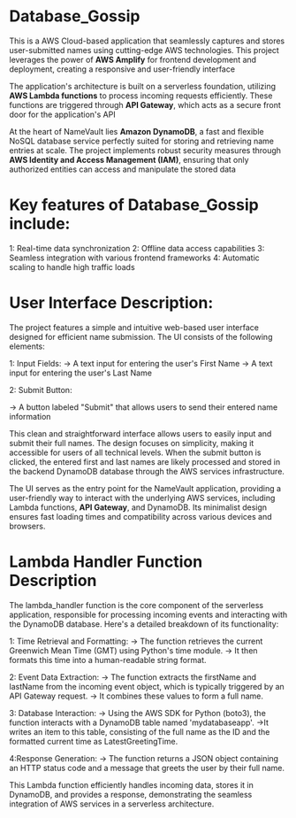 # Database_Gossip
This is a AWS Cloud-based application that seamlessly captures and stores user-submitted names using cutting-edge AWS technologies. This project leverages the power of **AWS Amplify** for frontend development and deployment, creating a responsive and user-friendly interface

The application's architecture is built on a serverless foundation, utilizing **AWS Lambda functions** to process incoming requests efficiently. These functions are triggered through **API Gateway**, which acts as a secure front door for the application's API

At the heart of NameVault lies **Amazon DynamoDB**, a fast and flexible NoSQL database service perfectly suited for storing and retrieving name entries at scale. The project implements robust security measures through **AWS Identity and Access Management (IAM)**, ensuring that only authorized entities can access and manipulate the stored data

# Key features of Database_Gossip include:
1: Real-time data synchronization
2: Offline data access capabilities
3: Seamless integration with various frontend frameworks
4: Automatic scaling to handle high traffic loads



# User Interface Description: 
The project features a simple and intuitive web-based user interface designed for efficient name submission. The UI consists of the following elements:

1: Input Fields:
  -> A text input for entering the user's First Name
  -> A text input for entering the user's Last Name

2: Submit Button: 

  -> A button labeled "Submit" that allows users to send their entered name information

This clean and straightforward interface allows users to easily input and submit their full names. The design focuses on simplicity, making it accessible for users of all technical levels. When the submit button is clicked, the entered first and last names are likely processed and stored in the backend DynamoDB database through the AWS services infrastructure.

The UI serves as the entry point for the NameVault application, providing a user-friendly way to interact with the underlying AWS services, including Lambda functions, **API Gateway**, and DynamoDB. Its minimalist design ensures fast loading times and compatibility across various devices and browsers.



# Lambda Handler Function Description

The lambda_handler function is the core component of the serverless application, responsible for processing incoming events and interacting with the DynamoDB database. Here's a detailed breakdown of its functionality:

1: Time Retrieval and Formatting:
  -> The function retrieves the current Greenwich Mean Time (GMT) using Python's time module.
  -> It then formats this time into a human-readable string format.

2: Event Data Extraction:
  -> The function extracts the firstName and lastName from the incoming event object, which is typically triggered by an API Gateway request.
  -> It combines these values to form a full name.

3: Database Interaction:
  -> Using the AWS SDK for Python (boto3), the function interacts with a DynamoDB table named 'mydatabaseapp'.
  ->It writes an item to this table, consisting of the full name as the ID and the formatted current time as LatestGreetingTime.

4:Response Generation:
  -> The function returns a JSON object containing an HTTP status code and a message that greets the user by their full name.

This Lambda function efficiently handles incoming data, stores it in DynamoDB, and provides a response, demonstrating the seamless integration of AWS services in a serverless architecture.


